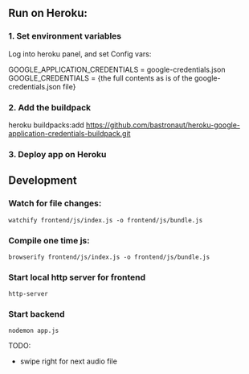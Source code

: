 ## Run on Heroku:

### 1. Set environment variables

Log into heroku panel, and set Config vars:

GOOGLE_APPLICATION_CREDENTIALS = google-credentials.json
GOOGLE_CREDENTIALS = {the full contents as is of the google-credentials.json file}

### 2. Add the buildpack

heroku buildpacks:add https://github.com/bastronaut/heroku-google-application-credentials-buildpack.git

### 3. Deploy app on Heroku


## Development

### Watch for file changes:
```
watchify frontend/js/index.js -o frontend/js/bundle.js
```

### Compile one time js:
```
browserify frontend/js/index.js -o frontend/js/bundle.js
```


### Start local http server for frontend
```
http-server
```


### Start backend
```
nodemon app.js
```


TODO:
- swipe right for next audio file